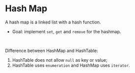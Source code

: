# Hash Map

A hash map is a linked list with a hash function.

- Goal: implement `set`, `get` and `remove` for the hashmap.

<br>

Difference between HashMap and HashTable: 
1. HashTable does not allow `null` as key or value; 
2. HashTable uses `enumeration` and HashMap uses `iterator`.
